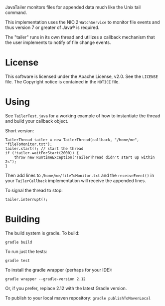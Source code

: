 JavaTailer monitors files for appended data much like the Unix tail command.

This implementation uses the NIO.2 `WatchService` to monitor file events and
thus version 7 or greater of Java&reg; is required.

The "tailer" runs in its own thread and utilizes a callback mechanism that
the user implements to notify of file change events.

# License

This software is licensed under the Apache License, v2.0.  See the `LICENSE`
file.  The Copyright notice is contained in the `NOTICE` file.

# Using

See `TailerTest.java` for a working example of how to instantiate the thread
and build your callback object.

Short version:

```TailerCallback callback = new TailerCallback() { ... }; // implement interface methods
TailerThread tailer = new TailerThread(callback, "/home/me", "fileToMonitor.txt");
tailer.start(); // start the thread
if (!tailer.waitForStart(2000)) {
    throw new RuntimeException("TailerThread didn't start up within 2s");
} 
```

Then add lines to `/home/me/fileToMonitor.txt` and the `receiveEvent()` in
your `TailerCallback` implementation will receive the appended lines.

To signal the thread to stop:
```tailer.doStop();
tailer.interrupt();
```

# Building

The build system is gradle.  To build:

`gradle build`

To run just the tests:

`gradle test`

To install the gradle wrapper (perhaps for your IDE):

`gradle wrapper --gradle-version 2.12`

Or, if you prefer, replace 2.12 with the latest Gradle version.

To publish to your local maven repository:
`gradle publishToMavenLocal`
